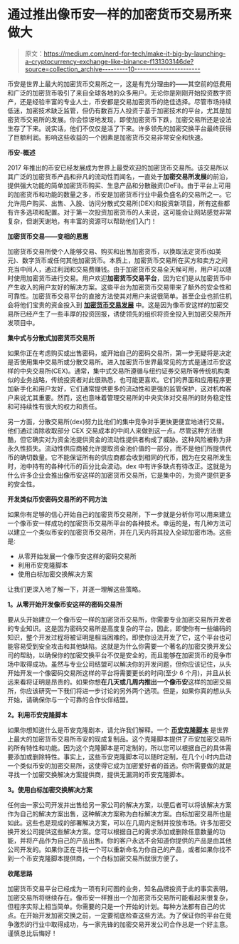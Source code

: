 # 通过推出像币安一样的加密货币交易所来做大

> 原文：<https://medium.com/nerd-for-tech/make-it-big-by-launching-a-cryptocurrency-exchange-like-binance-f131303146de?source=collection_archive---------10----------------------->

币安是世界上最大的加密货币交易所之一，这是有充分理由的——其空前的低费用和广泛的加密货币吸引了来自全球各地的众多用户。无论你是刚刚开始投资数字资产，还是经验丰富的专业人士，币安都是交易加密货币的绝佳选择。尽管市场持续低迷，加密技术缺乏监管，但仍有数百万人投资于基于加密技术的平台，尤其是加密货币交易所的发展。你会惊讶地发现，即使加密货币下跌，加密交易所还是设法生存了下来。说实话，他们不仅仅是活了下来。许多领先的加密交换平台最终获得了巨额利润。影响这些收益的一个因素是加密货币交易非常安全和快速。

**币安-概述**

2017 年推出的币安已经发展成为世界上最受欢迎的加密货币交易所。该交易所以其广泛的加密货币产品和非凡的流动性而闻名，一直处于**加密交易所发展**的前沿，提供强大功能的简单加密货币购买、生息产品和分散融资(DeFi)。由于平台上可用的加密货币和功能的数量之多，币安是加密货币行业中最负盛名的交易所之一。它允许用户购买、出售、入股、访问分散式交易所(DEX)和投资新项目，所有这些都有许多选项和配置。对于第一次投资加密货币的人来说，这可能会让网站感觉非常复杂，但谢天谢地，有丰富的资源可以帮助他们入门！

**加密货币交易——变相的恩惠**

加密货币交易所使个人能够交易、购买和出售加密货币，以换取法定货币(如美元)、数字货币或任何其他加密货币。本质上，加密货币交易所在买方和卖方之间充当中间人，通过利润和交易费赚钱。由于加密货币交易全天候可用，用户可以随时使用加密货币进行交易。用户欢迎**加密货币交易平台**，因为它们是从加密货币中产生收入的用户友好的解决方案。这些平台为加密货币交易带来了额外的安全性和可靠性。加密货币交易平台的直接方法使其对用户来说很简单。甚至企业也抓住机会将他们宝贵的资金投入到 [**加密货币交易发展**](https://www.clarisco.com/cryptocurrency-exchange-development) 中。这是因为像币安这样的加密交易所已经产生了一些丰厚的投资回报，诱使领先的组织将资金投入到加密交易所开发项目中。

**集中式与分散式加密货币交易所**

如果你正在考虑购买或出售密码，或开始自己的密码交易所，第一步无疑将是决定是否使用集中交易所或分散交易所。进入加密货币世界最常见的方式是通过币安这样的中央交易所(CEX)。通常，集中式交易所遵循与纽约证券交易所等传统机构类似的业务战略，传统投资者对此很熟悉，也可能更喜欢。它们的界面和应用程序更加新手化和用户友好，它们通常提供更多的流动性和更强的监管保护，这对机构客户来说尤其重要。然而，这也意味着管理交易所的中央实体对交易所的财务稳定性和可持续性有很大的权力和责任。

另一方面，分散交易所(dex)努力比他们的集中竞争对手更快更便宜地进行交易。他们通过消除收取部分 CEX 交易成本的中间人来做到这一点。尽管这种方法很酷，但它确实对为资金池提供资金的流动性提供者构成了威胁。这种风险被称为非永久性损失。流动性供应商被允许提取资金池价值的一部分，而不是他们所提供代币的确切数量。它不能保证所有的供应商都会收到相同的代币，因为在交易所发生时，池中持有的各种代币的百分比会波动。dex 中有许多缺点有待改正。这就是为什么许多企业会推出像币安这样的加密货币交易所，它是集中的，为资产提供更多的安全性。

**开发类似币安密码交易所的不同方法**

如果你有足够的信心开始自己的加密货币交易所，下一步就是分析你可以用来建立一个像币安一样成功的加密货币交易所平台的各种技术。幸运的是，有几种方法可以建立一个类似币安的加密货币交易所，并在几天内将其投入全球加密市场。这些是:

*   从零开始发展一个像币安这样的密码交易所
*   利用币安克隆脚本
*   使用白标加密交换解决方案

让我们更深入地了解一下，并逐一理解这些策略。

**1。从零开始开发像币安这样的密码交易所**

要从头开始建立一个像币安一样的加密货币交易所，你需要专业加密交易所开发者的专业知识。这是因为密码交易所是高度复杂的平台。因此，即使你有一些编码的知识，整个开发过程将被证明是相当困难的。即使你设法开发了它，这个平台也可能容易受到安全攻击和其他缺陷。这就是为什么你需要一个著名的加密交换开发公司的帮助，以确保你的加密交换平台不仅是安全的，而且能够在加密货币的竞争市场中取得成功。虽然与专业公司结盟可以解决你的开发问题，但你应该记住，从头开始开发一个像密码交易所这样的平台将需要更长的时间(至少 6 个月)，并且从长远来看将证明是昂贵的。如果你想**在几天或几周内推出一个像币安**这样的加密交易所，你应该研究一下我们将进一步讨论的另外两个选项。但是，如果你真的想从头开始，请确保你与一个可靠的合作伙伴结盟。

**2。利用币安克隆脚本**

如果你想知道什么是币安克隆剧本，请允许我们解释。一个 [**币安克隆脚本**](https://www.clarisco.com/binance-clone-script) 是世界上最大的加密货币交易所币安的现成复制品。这个克隆脚本提供了币安加密交易所的所有特性和功能。因为这个克隆脚本是可定制的，所以您可以根据自己的具体需要添加或删除特性。事实上，这些币安克隆脚本可以随时定制，在几个小时内启动一个类似币安的加密交易所，这使得它成为加密爱好者的首选。你所需要做的就是寻找一个加密交换解决方案提供商，提供无漏洞的币安克隆脚本。

**3。使用白标加密交换解决方案**

任何由一家公司开发并出售给另一家公司的解决方案，以便后者可以将该解决方案作为自己的解决方案出售，这种解决方案称为白标解决方案。白标加密交易所也是如此。这些也是现成的部署解决方案，可以在几周内定制并投放市场。许多加密交换开发公司提供这些解决方案。您可以根据自己的需求添加或删除任意数量的功能，并将产品作为自己的产品出售。你的客户永远不会知道你提供的产品是由其他公司开发的。如果你正在寻找一个可以重新命名为你自己的产品，或者如果你找不到一个币安克隆脚本提供商，一个白标加密交易所就很方便了。

**收尾思路**

加密货币交易平台已经成为一项有利可图的业务，知名品牌投资于此的事实表明，加密交易所将继续存在。像币安一样推出一个加密货币交易所可能看起来很复杂，但程序实际上相当简单。你需要的只是一个开始的计划。每种方法都有自己的优点。在开始开发加密交换之前，一定要彻底检查这些方法。为了保证你的平台在竞争激烈的行业中取得成功，与一家先锋的加密交易开发公司合作总是一个好主意。谨慎总比后悔好！